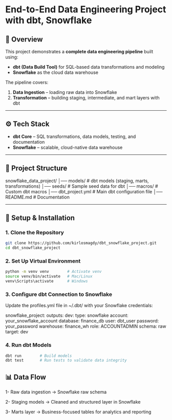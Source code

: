 # End-to-End Data Engineering Project with dbt, Snowflake 

## 📌 Overview
This project demonstrates a **complete data engineering pipeline** built using:
- **dbt (Data Build Tool)** for SQL-based data transformations and modeling
- **Snowflake** as the cloud data warehouse


The pipeline covers:
1. **Data Ingestion** – loading raw data into Snowflake  
2. **Transformation** – building staging, intermediate, and mart layers with dbt  

---

## ⚙️ Tech Stack
- **dbt Core** – SQL transformations, data models, testing, and documentation  
- **Snowflake** – scalable, cloud-native data warehouse  

---

## 📂 Project Structure
snowflake_data_project/
│── models/ # dbt models (staging, marts, transformations)
│── seeds/ # Sample seed data for dbt
│── macros/ # Custom dbt macros
│── dbt_project.yml # Main dbt configuration file
│── README.md # Documentation


---

## 🚀 Setup & Installation

### 1. Clone the Repository

```bash
git clone https://github.com/kirlosmagdy/dbt_snowflake_project.git
cd dbt_snowflake_project
```

### 2. Set Up Virtual Environment

```bash
python -m venv venv        # Activate venv
source venv/bin/activate   # Mac/Linux
venv\Scripts\activate      # Windows
```

### 3. Configure dbt Connection to Snowflake

Update the profiles.yml file in ~/.dbt/ with your Snowflake credentials:

snowflake_project:
  outputs:
    dev:
      type: snowflake
      account: your_snowflake_account
      database: finance_db
      user: dbt_user
      password: your_password
      warehouse: finance_wh
      role: ACCOUNTADMIN
      schema: raw
  target: dev


### 4. Run dbt Models

```bash
dbt run        # Build models
dbt test       # Run tests to validate data integrity
```

## 📊 Data Flow

1- Raw data ingestion → Snowflake raw schema

2- Staging models → Cleaned and structured layer in Snowflake

3- Marts layer → Business-focused tables for analytics and reporting
